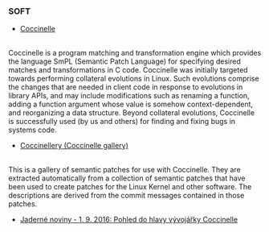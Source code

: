 ### SOFT

- [Coccinelle](http://coccinelle.lip6.fr/)
<br>
Coccinelle is a program matching and transformation engine which provides the language SmPL (Semantic Patch Language) for specifying desired matches and transformations in C code. Coccinelle was initially targeted towards performing collateral evolutions in Linux. Such evolutions comprise the changes that are needed in client code in response to evolutions in library APIs, and may include modifications such as renaming a function, adding a function argument whose value is somehow context-dependent, and reorganizing a data structure. Beyond collateral evolutions, Coccinelle is successfully used (by us and others) for finding and fixing bugs in systems code.


- [Coccinellery (Coccinelle gallery)](http://coccinellery.org/)
<br>
This is a gallery of semantic patches for use with Coccinelle. They are extracted automatically from a collection of semantic patches that have been used to create patches for the Linux Kernel and other software. The descriptions are derived from the commit messages contained in those patches.


- [Jaderné noviny - 1. 9. 2016: Pohled do hlavy vývojářky Coccinelle](http://www.abclinuxu.cz/clanky/jaderne-noviny-1.-9.-2016-pohled-do-hlavy-vyvojarky-coccinelle)

